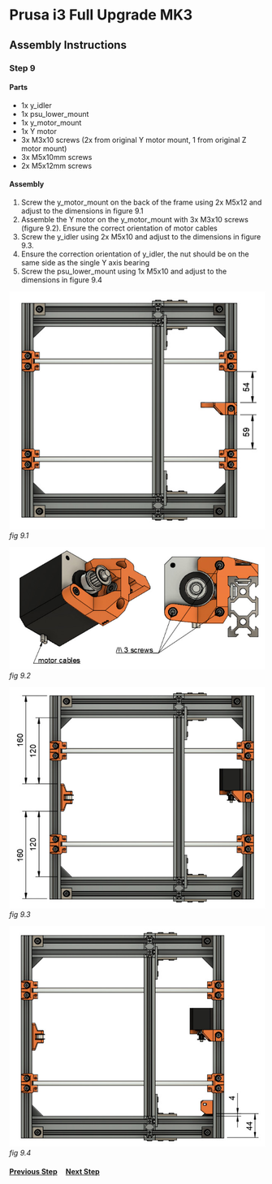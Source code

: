 # Prusa i3 Full Upgrade MK3

## Assembly Instructions

### Step 9

#### Parts  

* 1x y_idler
* 1x psu_lower_mount
* 1x y_motor_mount
* 1x Y motor
* 3x M3x10 screws (2x from original Y motor mount, 1 from original Z motor mount)
* 3x M5x10mm screws
* 2x M5x12mm screws

#### Assembly

1. Screw the y_motor_mount on the back of the frame using 2x M5x12 and adjust to the dimensions in figure 9.1
1. Assemble the Y motor on the y_motor_mount with 3x M3x10 screws (figure 9.2). Ensure the correct orientation of motor cables
1. Screw the y_idler using 2x M5x10 and adjust to the dimensions in figure 9.3.
1. Ensure the correction orientation of y_idler, the nut should be on the same side as the single Y axis bearing
1. Screw the psu_lower_mount using 1x M5x10 and adjust to the dimensions in figure 9.4


![](img/fig9.1.jpg)\
*fig 9.1*

![](img/fig9.2.jpg)\
*fig 9.2*

![](img/fig9.3.jpg)\
*fig 9.3*

![](img/fig9.4.jpg)\
*fig 9.4*

#### [Previous Step](step08.md) &nbsp;&nbsp;&nbsp; [Next Step](step10.md)
